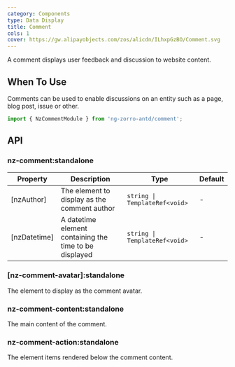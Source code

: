 ```yaml
---
category: Components
type: Data Display
title: Comment
cols: 1
cover: https://gw.alipayobjects.com/zos/alicdn/ILhxpGzBO/Comment.svg
---
```


A comment displays user feedback and discussion to website content.

## When To Use

Comments can be used to enable discussions on an entity such as a page, blog post, issue or other.

```ts
import { NzCommentModule } from 'ng-zorro-antd/comment';
```

## API

### nz-comment:standalone

| Property     | Description                                            | Type                          | Default |
| ------------ | ------------------------------------------------------ | ----------------------------- | ------- |
| [nzAuthor]   | The element to display as the comment author           | `string \| TemplateRef<void>` | -       |
| [nzDatetime] | A datetime element containing the time to be displayed | `string \| TemplateRef<void>` | -       |

### [nz-comment-avatar]:standalone

The element to display as the comment avatar.

### nz-comment-content:standalone

The main content of the comment.

### nz-comment-action:standalone

The element items rendered below the comment content.
